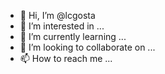 - 👋 Hi, I’m @lcgosta
- 👀 I’m interested in ...
- 🌱 I’m currently learning ...
- 💞️ I’m looking to collaborate on ...
- 📫 How to reach me ...

<!---
lcgosta/lcgosta is a ✨ special ✨ repository because its `README.md` (this file) appears on your GitHub profile.
You can click the Preview link to take a look at your changes.
--->
